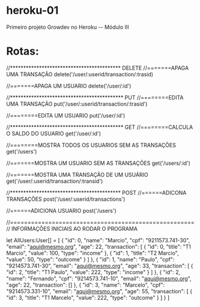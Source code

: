 # heroku-01
Primeiro projeto Growdev no Heroku -- Módulo III

Rotas:
======

//****************************************** DELETE
//=======APAGA UMA TRANSAÇÃO
delete('/user/:userid/transaction/:trasid)

//=======APAGA UM USUARIO
delete('/user/:id')


//******************************************* PUT
//========EDITA UMA TRANSAÇÃO
put('/user/:userid/transaction/:trasid')

//========EDITA UM USUARIO
put('/user/:id')


//******************************************* GET
//========CALCULA O SALDO DO USUARIO
get('/user/:id')

//========MOSTRA TODOS OS USUARIOS SEM AS TRANSAÇÕES
get('/users')

//=======MOSTRA UM USUARIO SEM AS TRANSAÇÕES
get('/users/:id')

//=======MOSTRA UMA TRANSAÇÃO DE UM USUÁRIO
get('/user/:userid/transaction/:transid')


//****************************************** POST
//======ADICONA TRANSAÇÕES
post('/user/:userid/transactions')

//======ADICIONA USUARIO
post('/users')


//=====================================================
//  INFORMAÇÕES INICIAIS AO RODAR O PROGRAMA

let AllUsers:User[] = [
    {
      "id": 0,
      "name": "Marcio",
      "cpf": "9211573.741-30",
      "email": "aqui@mesmo.org",
      "age": 22,
      "transaction": [
        {
          "id": 0,
          "title": "T1 Marcio",
          "value": 100,
          "type": "income"
        },
        {
          "id": 1,
          "title": "T2 Marcio",
          "value": 50,
          "type": "outcome"
        }
      ]
    },
    {
      "id": 1,
      "name": "Paulo",
      "cpf": "9214573.741-30",
      "email": "aqui@mesmo.org",
      "age": 33,
      "transaction": [
        {
          "id": 2,
          "title": "T1 Paulo",
          "value": 222,
          "type": "income"
        }
      ]
    },
    {
      "id": 2,
      "name": "Fernando",
      "cpf": "9214573.741-10",
      "email": "aqui@mesmo.org",
      "age": 22,
      "transaction": []
    },
    {
      "id": 3,
      "name": "Marcelo",
      "cpf": "9214573.331-10",
      "email": "aqui@mesmo.org",
      "age": 55,
      "transaction": [
        {
          "id": 3,
          "title": "T1 Marcelo",
          "value": 222,
          "type": "outcome"
        }
      ]
    }
  ]

